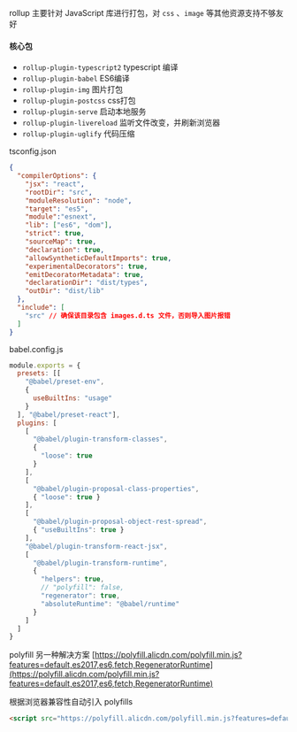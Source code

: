 rollup 主要针对 JavaScript 库进行打包，对 `css` 、`image` 等其他资源支持不够友好

#### 核心包

- `rollup-plugin-typescript2` typescript 编译
- `rollup-plugin-babel` ES6编译
- `rollup-plugin-img` 图片打包
- `rollup-plugin-postcss` css打包
- `rollup-plugin-serve` 启动本地服务
- `rollup-plugin-livereload` 监听文件改变，并刷新浏览器
- `rollup-plugin-uglify` 代码压缩

tsconfig.json
```json
{
  "compilerOptions": {
    "jsx": "react",
    "rootDir": "src",
    "moduleResolution": "node",
    "target": "es5",
    "module":"esnext",
    "lib": ["es6", "dom"],
    "strict": true,
    "sourceMap": true,
    "declaration": true,
    "allowSyntheticDefaultImports": true,
    "experimentalDecorators": true,
    "emitDecoratorMetadata": true,
    "declarationDir": "dist/types",
    "outDir": "dist/lib"
  },
  "include": [
    "src" // 确保该目录包含 images.d.ts 文件，否则导入图片报错
  ]
}
```

babel.config.js
```javascript
module.exports = {
  presets: [[
    "@babel/preset-env",
    {
      useBuiltIns: "usage"
    }
  ], "@babel/preset-react"],
  plugins: [
    [
      "@babel/plugin-transform-classes",
      {
        "loose": true
      }
    ],
    [
      "@babel/plugin-proposal-class-properties", 
      { "loose": true }
    ],
    [
      "@babel/plugin-proposal-object-rest-spread",
      { "useBuiltIns": true }
    ],
    "@babel/plugin-transform-react-jsx",
    [
      "@babel/plugin-transform-runtime",
      {
        "helpers": true,
        // "polyfill": false,
        "regenerator": true,
        "absoluteRuntime": "@babel/runtime"
      }
    ]
  ]
}
```

polyfill 另一种解决方案
[https://polyfill.alicdn.com/polyfill.min.js?features=default,es2017,es6,fetch,RegeneratorRuntime](https://polyfill.alicdn.com/polyfill.min.js?features=default,es2017,es6,fetch,RegeneratorRuntime)

根据浏览器兼容性自动引入 polyfills
```html
<script src="https://polyfill.alicdn.com/polyfill.min.js?features=default,es2017,es6,fetch,RegeneratorRuntime"></script>
```